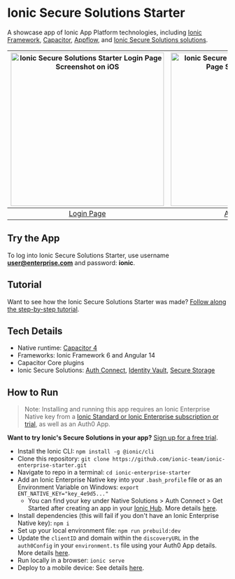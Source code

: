 # Ionic Secure Solutions Starter

A showcase app of Ionic App Platform technologies, including [Ionic Framework](https://ionicframework.com), [Capacitor](https://capacitorjs.com), [Appflow](https://ionic.io/appflow), and [Ionic Secure Solutions solutions](https://go.ionic.io/ionic-enterprise-free-trial).

| <img src="https://user-images.githubusercontent.com/7469758/169586741-dddafdde-b328-4ba2-93e0-064219de9dc0.PNG" width="350" alt="Ionic Secure Solutions Starter Login Page Screenshot on iOS" /> | <img src="https://user-images.githubusercontent.com/7469758/169586745-2dcfb155-f1d6-4b21-a16f-7a8863273328.PNG" width="350" alt="Ionic Secure Solutions Starter Account Page Screenshot on iOS" /> | 
|:---:|:---:|
| [Login Page](https://github.com/ionic-team/ionic-enterprise-starter/tree/main/src/app/pages/login) | [Account Page](https://github.com/ionic-team/ionic-enterprise-starter/tree/main/src/app/pages/account) |

## Try the App

To log into Ionic Secure Solutions Starter, use username **user@enterprise.com** and password: **ionic**.

## Tutorial

Want to see how the Ionic Secure Solutions Starter was made? [Follow along the step-by-step tutorial](https://ionic.io/docs/enterprise-starter).

## Tech Details

- Native runtime: [Capacitor 4](https://capacitorjs.com)
- Frameworks: Ionic Framework 6 and Angular 14
- Capacitor Core plugins
- Ionic Secure Solutions: [Auth Connect](https://ionic.io/products/auth-connect), [Identity Vault](https://ionic.io/products/identity-vault), [Secure Storage](https://ionic.io/products/secure-storage)

## How to Run
> Note: Installing and running this app requires an Ionic Enterprise Native key from a [Ionic Standard or Ionic Enterprise subscription or trial](https://ionic.io/pricing), as well as an Auth0 App. 


__Want to try Ionic's Secure Solutions in your app?__ [Sign up for a free trial](https://dashboard.ionicframework.com/personal/apps?native_trial=1&utm_medium=referral&utm_source=git_hub&utm_campaign=is3_native_trial).

- Install the Ionic CLI: `npm install -g @ionic/cli`
- Clone this repository: `git clone https://github.com/ionic-team/ionic-enterprise-starter.git`
- Navigate to repo in a terminal: `cd ionic-enterprise-starter`
- Add an Ionic Enterprise Native key into your `.bash_profile` file or as an Environment Variable on Windows: `export ENT_NATIVE_KEY="key_4e9d5..."`
  - You can find your key under Native Solutions > Auth Connect > Get Started after creating an app in your [Ionic Hub](https://dashboard.ionicframework.com/). More details [here](https://ionic.io/docs/enterprise-starter/enterprise-key).
- Install dependencies (this will fail if you don't have an Ionic Enterprise Native key): `npm i`
- Set up your local environment file: `npm run prebuild:dev`
- Update the `clientID` and domain within the `discoveryURL` in the `auth0Config` in your `environment.ts` file using your Auth0 App details. More details [here](https://ionic.io/docs/enterprise-starter/auth-connect#setup-auth-configs-in-the-app).
- Run locally in a browser: `ionic serve`
- Deploy to a mobile device: See details [here](https://capacitorjs.com/docs/basics/workflow#testing-your-capacitor-app).
